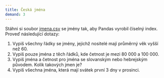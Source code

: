 ```yaml
---
title: Česká jména
demand: 3
---
```


Stáhni si soubor [jmena.csv](assets/jmena.csv) se jmény tak, aby Pandas vyrobil číselný index. Proveď následující dotazy:

1. Vypiš všechny řádky se jmény, jejichž nositelé mají průměrný věk vyšší než 60.
1. Vypiš pouze jména z těch řádků, kde četnost je mezi 80 000 a 100 000.
1. Vypiš jména a četnost pro jména se slovanským nebo hebrejským původem. Kolik takových jmen je?
1. Vypiš všechna jména, která mají svátek první 3 dny v prosinci.
